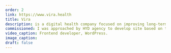 ```yaml
---
order: 2  
link: https://www.vira.health
title: Vira
description: is a digital health company focused on improving long-term health for women.
commissioned: I was approached by HYD agency to develop site based on their design guides.
video_caption: Frontend developer, WordPress.
image_caption: 
draft: false
---
```

